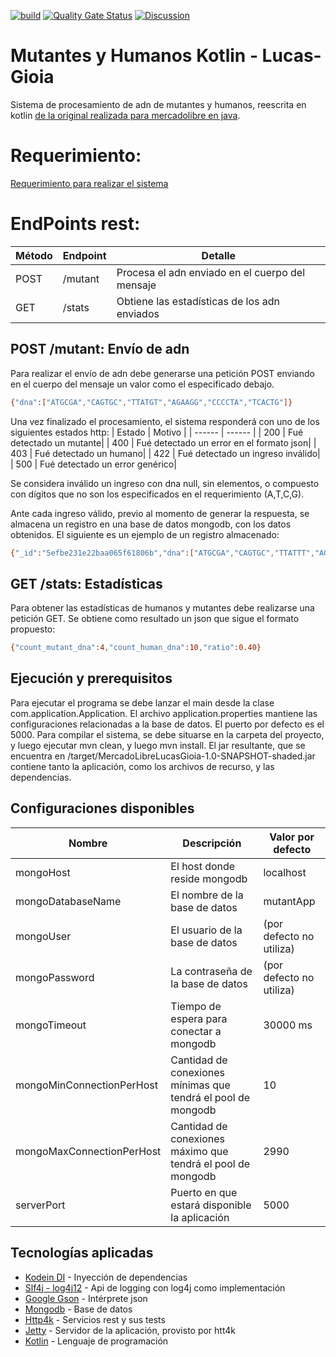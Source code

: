 [![build](https://github.com/lucas-gio/mutantes-y-humanos-kotlin/actions/workflows/build.yml/badge.svg)](https://github.com/lucas-gio/mutantes-y-humanos-kotlin/actions/workflows/build.yml)
[![Quality Gate Status](https://sonarcloud.io/api/project_badges/measure?project=lucas-gio_mutantes-y-humanos-kotlin&metric=alert_status)](https://sonarcloud.io/summary/new_code?id=lucas-gio_mutantes-y-humanos-kotlin)
[![Discussion](https://img.shields.io/badge/chat-Discussion-blueviolet)](https://github.com/lucas-gio/mutantes-y-humanos-kotlin/discussions)

# Mutantes y Humanos Kotlin - Lucas-Gioia
Sistema de procesamiento de adn de mutantes y humanos, reescrita en kotlin [de la original realizada para mercadolibre en java](https://github.com/lucas-gio/mutantes-y-humanos).

# Requerimiento:
[Requerimiento para realizar el sistema](https://github.com/lucas-gio/mutantes-y-humanos-kotlin/blob/main/documentation/Examen%20Mercadolibre%202020%20-%20Mutantes.pdf)

# EndPoints rest: 
| Método | Endpoint | Detalle |
| ------ | ------ | ------ |
| POST | /mutant |  Procesa el adn enviado en el cuerpo del mensaje |
| GET | /stats |  Obtiene las estadísticas de los adn enviados |

## POST /mutant: Envío de adn

Para realizar el envío de adn debe generarse una petición POST enviando en el cuerpo del mensaje un valor como el especificado debajo.
```sh
{"dna":["ATGCGA","CAGTGC","TTATGT","AGAAGG","CCCCTA","TCACTG"]}
```
  
Una vez finalizado el procesamiento, el sistema responderá con uno de los siguientes estados http: 
| Estado | Motivo |
| ------ | ------ |
| 200 | Fué detectado un mutante|
| 400 | Fué detectado un error en el formato json|
| 403 | Fué detectado un humano|
| 422 | Fué detectado un ingreso inválido|
| 500 | Fué detectado un error genérico|

Se considera inválido un ingreso con dna null, sin elementos, o compuesto con dígitos que no son los especificados en el requerimiento (A,T,C,G).

Ante cada ingreso válido, previo al momento de generar la respuesta, se almacena un registro en una base de datos mongodb, con los datos obtenidos. El siguiente es un ejemplo de un registro almacenado:

```sh
{"_id":"5efbe231e22baa065f61806b","dna":["ATGCGA","CAGTGC","TTATTT","AGACGG","GCGTCA","TCACTG"],"isMutant":false}
  ```
  
## GET /stats: Estadísticas

Para obtener las estadísticas de humanos y mutantes debe realizarse una petición GET.
Se obtiene como resultado un json que sigue el formato propuesto:
  ```sh
  {"count_mutant_dna":4,"count_human_dna":10,"ratio":0.40}
  
   ```  
   
## Ejecución y prerequisitos
Para ejecutar el programa se debe lanzar el main desde la clase com.application.Application.
El archivo application.properties mantiene las configuraciones relacionadas a la base de datos. El puerto por defecto es el 5000.
Para compilar el sistema, se debe situarse en la carpeta del proyecto, y luego ejecutar mvn clean, y luego mvn install. El jar resultante, que se encuentra en /target/MercadoLibreLucasGioia-1.0-SNAPSHOT-shaded.jar contiene tanto la aplicación, como los archivos de recurso, y las dependencias.

## Configuraciones disponibles

| Nombre | Descripción | Valor por defecto |
| ------ | ------ | ------ |
| mongoHost | El host donde reside mongodb | localhost |
| mongoDatabaseName | El nombre de la base de datos | mutantApp |
| mongoUser | El usuario de la base de datos | (por defecto no utiliza) |
| mongoPassword | La contraseña de la base de datos | (por defecto no utiliza) |
| mongoTimeout | Tiempo de espera para conectar a mongodb | 30000 ms |
| mongoMinConnectionPerHost | Cantidad de conexiones mínimas que tendrá el pool de mongodb | 10 |
| mongoMaxConnectionPerHost | Cantidad de conexiones máximo que tendrá el pool de mongodb | 2990 |
| serverPort | Puerto en que estará disponible la aplicación | 5000 |

## Tecnologías aplicadas
- [Kodein DI](https://kodein.org/di/) - Inyección de dependencias
- [Slf4j - log4j12](https://www.slf4j.org/) - Api de logging con log4j como implementación
- [Google Gson](https://github.com/google/gson) - Intérprete json
- [Mongodb](https://www.mongodb.com/) - Base de datos
- [Http4k](https://www.http4k.org/) - Servicios rest y sus tests
- [Jetty](https://www.eclipse.org/jetty/) - Servidor de la aplicación, provisto por htt4k
- [Kotlin](https://kotlinlang.org/) - Lenguaje de programación
